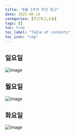 ```yaml
---
title: "6월 1주차 주간 회고"
date: 2025-06-14
categories: [주간회고,6월]
tags: []
toc: true
toc_label: "Table of contents"
toc_icon: "cog"
---
```


## 일요일
![image](https://github.com/user-attachments/assets/c6c66568-b271-4254-8ea3-11410ae3b5b7)

## 월요일
![image](https://github.com/user-attachments/assets/39a45c79-7fcf-42cb-896c-6bfa47709a34)

## 화요일
![image](https://github.com/user-attachments/assets/0acc1e3e-ab6f-489f-82e4-b9384417e93f)
